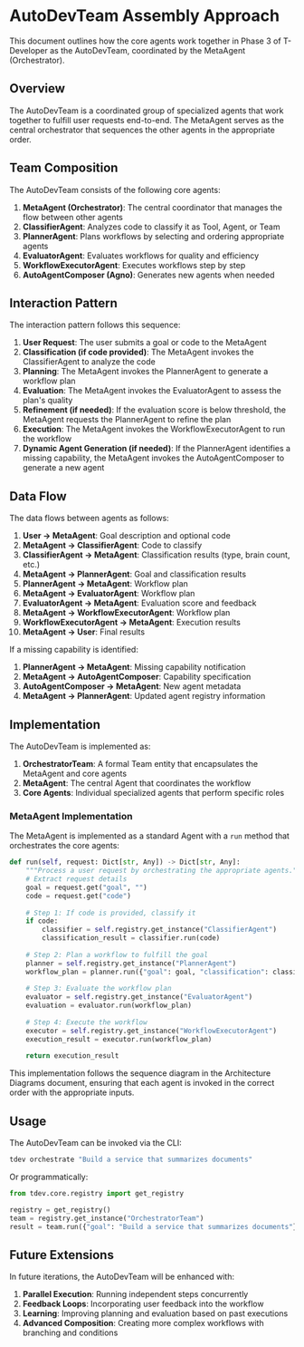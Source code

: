 # AutoDevTeam Assembly Approach

This document outlines how the core agents work together in Phase 3 of T-Developer as the AutoDevTeam, coordinated by the MetaAgent (Orchestrator).

## Overview

The AutoDevTeam is a coordinated group of specialized agents that work together to fulfill user requests end-to-end. The MetaAgent serves as the central orchestrator that sequences the other agents in the appropriate order.

## Team Composition

The AutoDevTeam consists of the following core agents:

1. **MetaAgent (Orchestrator)**: The central coordinator that manages the flow between other agents
2. **ClassifierAgent**: Analyzes code to classify it as Tool, Agent, or Team
3. **PlannerAgent**: Plans workflows by selecting and ordering appropriate agents
4. **EvaluatorAgent**: Evaluates workflows for quality and efficiency
5. **WorkflowExecutorAgent**: Executes workflows step by step
6. **AutoAgentComposer (Agno)**: Generates new agents when needed

## Interaction Pattern

The interaction pattern follows this sequence:

1. **User Request**: The user submits a goal or code to the MetaAgent
2. **Classification (if code provided)**: The MetaAgent invokes the ClassifierAgent to analyze the code
3. **Planning**: The MetaAgent invokes the PlannerAgent to generate a workflow plan
4. **Evaluation**: The MetaAgent invokes the EvaluatorAgent to assess the plan's quality
5. **Refinement (if needed)**: If the evaluation score is below threshold, the MetaAgent requests the PlannerAgent to refine the plan
6. **Execution**: The MetaAgent invokes the WorkflowExecutorAgent to run the workflow
7. **Dynamic Agent Generation (if needed)**: If the PlannerAgent identifies a missing capability, the MetaAgent invokes the AutoAgentComposer to generate a new agent

## Data Flow

The data flows between agents as follows:

1. **User → MetaAgent**: Goal description and optional code
2. **MetaAgent → ClassifierAgent**: Code to classify
3. **ClassifierAgent → MetaAgent**: Classification results (type, brain count, etc.)
4. **MetaAgent → PlannerAgent**: Goal and classification results
5. **PlannerAgent → MetaAgent**: Workflow plan
6. **MetaAgent → EvaluatorAgent**: Workflow plan
7. **EvaluatorAgent → MetaAgent**: Evaluation score and feedback
8. **MetaAgent → WorkflowExecutorAgent**: Workflow plan
9. **WorkflowExecutorAgent → MetaAgent**: Execution results
10. **MetaAgent → User**: Final results

If a missing capability is identified:

1. **PlannerAgent → MetaAgent**: Missing capability notification
2. **MetaAgent → AutoAgentComposer**: Capability specification
3. **AutoAgentComposer → MetaAgent**: New agent metadata
4. **MetaAgent → PlannerAgent**: Updated agent registry information

## Implementation

The AutoDevTeam is implemented as:

1. **OrchestratorTeam**: A formal Team entity that encapsulates the MetaAgent and core agents
2. **MetaAgent**: The central Agent that coordinates the workflow
3. **Core Agents**: Individual specialized agents that perform specific roles

### MetaAgent Implementation

The MetaAgent is implemented as a standard Agent with a `run` method that orchestrates the core agents:

```python
def run(self, request: Dict[str, Any]) -> Dict[str, Any]:
    """Process a user request by orchestrating the appropriate agents."""
    # Extract request details
    goal = request.get("goal", "")
    code = request.get("code")
    
    # Step 1: If code is provided, classify it
    if code:
        classifier = self.registry.get_instance("ClassifierAgent")
        classification_result = classifier.run(code)
    
    # Step 2: Plan a workflow to fulfill the goal
    planner = self.registry.get_instance("PlannerAgent")
    workflow_plan = planner.run({"goal": goal, "classification": classification_result})
    
    # Step 3: Evaluate the workflow plan
    evaluator = self.registry.get_instance("EvaluatorAgent")
    evaluation = evaluator.run(workflow_plan)
    
    # Step 4: Execute the workflow
    executor = self.registry.get_instance("WorkflowExecutorAgent")
    execution_result = executor.run(workflow_plan)
    
    return execution_result
```

This implementation follows the sequence diagram in the Architecture Diagrams document, ensuring that each agent is invoked in the correct order with the appropriate inputs.

## Usage

The AutoDevTeam can be invoked via the CLI:

```bash
tdev orchestrate "Build a service that summarizes documents"
```

Or programmatically:

```python
from tdev.core.registry import get_registry

registry = get_registry()
team = registry.get_instance("OrchestratorTeam")
result = team.run({"goal": "Build a service that summarizes documents"})
```

## Future Extensions

In future iterations, the AutoDevTeam will be enhanced with:

1. **Parallel Execution**: Running independent steps concurrently
2. **Feedback Loops**: Incorporating user feedback into the workflow
3. **Learning**: Improving planning and evaluation based on past executions
4. **Advanced Composition**: Creating more complex workflows with branching and conditions
